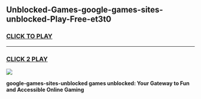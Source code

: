 
## Unblocked-Games-google-games-sites-unblocked-Play-Free-et3t0
<h3>
<a href="https://premium76.site?title=google-games-sites-unblocked&ref=18A">CLICK TO PLAY</a></h3>
<hr>

<h3>
<a href="https://premium76.site?title=google-games-sites-unblocked&ref=18A">CLICK 2 PLAY</a>
  
</h3>

<a href="https://premium76.site?title=google-games-sites-unblocked&ref=18A"><img src="https://clearcache.store/games.png"></a>


**google-games-sites-unblocked games unblocked: Your Gateway to Fun and Accessible Online Gaming**
